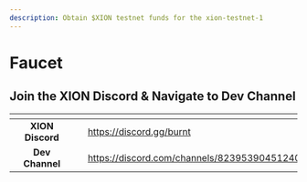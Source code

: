 ```yaml
---
description: Obtain $XION testnet funds for the xion-testnet-1
---
```


# Faucet

## Join the XION Discord & Navigate to Dev Channel

<table data-view="cards"><thead><tr><th></th><th align="center"></th><th></th><th data-hidden data-card-cover data-type="files"></th><th data-hidden data-card-target data-type="content-ref"></th></tr></thead><tbody><tr><td></td><td align="center"><strong>XION Discord</strong></td><td></td><td></td><td><a href="https://discord.gg/burnt">https://discord.gg/burnt</a></td></tr><tr><td></td><td align="center"><strong>Dev Channel</strong></td><td></td><td></td><td><a href="https://discord.com/channels/823953904512401469/1194547070825144440">https://discord.com/channels/823953904512401469/1194547070825144440</a></td></tr></tbody></table>



